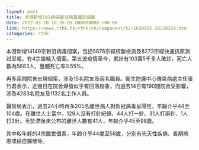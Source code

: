 ```yaml
---
layout: post
title: 本港新增14149宗新冠病毒確診個案
date: 2022-03-20 16:35:09.000000000 +08:00
link: https://news.rthk.hk/rthk/ch/component/k2/1639932-20220320.htm
categories: rthk
---
```


本港新增14149宗新冠病毒個案，包括5876宗經核酸檢測及8273宗經快速抗原測試呈報，有4宗屬輸入個案。第五波疫情至今，累計有103萬5千多人確診，死亡人數為5683人，整體死亡率0.55%。

再多兩間院舍出現個案，涉及15名院友及兩名職員。衞生防護中心傳染病處主任張竹君表示，近幾日在院舍爆發似乎有回落跡象，而過去14日有190間院舍受影響，涉及4283名院友及1132名工作人員。

醫管局表示，過去24小時再多205名離世病人對新冠病毒呈陽性，年齡介乎44至104歲。在離世人士當中，129人沒有打針紀錄、44人打一針、31人打兩針、1人打3針。至於滯後未公布的離世人數有41人，年齡介乎45至98歲。

其中較年輕的4宗離世個案，年齡介乎44歲至58歲，分別有先天性疾病、長期病患或癌症擴散等。
